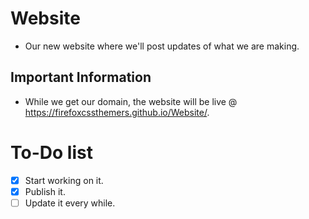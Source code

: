 # Website
- Our new website where we'll post updates of what we are making.

## Important Information
- While we get our domain, the website will be live @ https://firefoxcssthemers.github.io/Website/.

# To-Do list
- [x] Start working on it.
- [x] Publish it.
- [ ] Update it every while.
